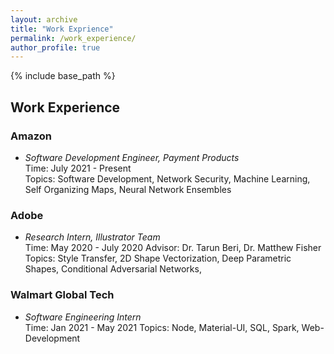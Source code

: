 ```yaml
---
layout: archive
title: "Work Exprience"
permalink: /work_experience/
author_profile: true
---
```



{% include base_path %}

<!--
{% for post in site.work_experience reversed %}
  {% include archive-single.html %}
{% endfor %}
-->

## Work Experience
### Amazon
* *Software Development Engineer, Payment Products* <br/>
Time: July 2021 - Present   
Topics: Software Development, Network Security, Machine Learning, Self Organizing Maps, Neural Network Ensembles <br/>

### Adobe
* *Research Intern, Illustrator Team* <br/>
Time: May 2020 - July 2020
Advisor: Dr. Tarun Beri, Dr. Matthew Fisher 
Topics: Style Transfer, 2D Shape Vectorization, Deep Parametric Shapes, Conditional Adversarial Networks,

### Walmart Global Tech
* *Software Engineering Intern*  <br/>
Time: Jan 2021 - May 2021
Topics: Node, Material-UI, SQL, Spark, Web-Development

